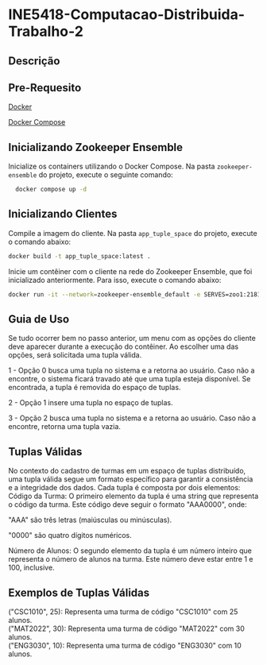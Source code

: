 # INE5418-Computacao-Distribuida-Trabalho-2
## Descrição

## Pre-Requesito
[Docker](https://docs.docker.com/engine/install/)

[Docker Compose](https://docs.docker.com/compose/install/)



## Inicializando Zookeeper Ensemble

Inicialize os containers utilizando o Docker Compose. Na pasta `zookeeper-ensemble` do projeto, execute o seguinte comando:
```bash
  docker compose up -d
```


## Inicializando Clientes

Compile a imagem do cliente. Na pasta `app_tuple_space` do projeto, execute o comando abaixo:
```bash
docker build -t app_tuple_space:latest .
```
Inicie um contêiner com o cliente na rede do Zookeeper Ensemble, que foi inicializado anteriormente. Para isso, execute o comando abaixo:
```bash
docker run -it --network=zookeeper-ensemble_default -e SERVES=zoo1:2181,zoo2:2181,zoo3:2181 app_tuple_space:latest
```
## Guia de Uso
Se tudo ocorrer bem no passo anterior, um menu com as opções do cliente deve aparecer durante a execução do contêiner. Ao escolher uma das opções, será solicitada uma tupla válida.

1 - Opção 0 busca uma tupla no sistema e a retorna ao usuário. Caso não a encontre, o sistema ficará travado até que uma tupla esteja disponível. Se encontrada, a tupla é removida do espaço de tuplas.

2 - Opção 1 insere uma tupla no espaço de tuplas.

3 - Opção 2 busca uma tupla no sistema e a retorna ao usuário. Caso não a encontre, retorna uma tupla vazia.

## Tuplas Válidas
No contexto do cadastro de turmas em um espaço de tuplas distribuído, uma tupla válida segue um formato específico para garantir a consistência e a integridade dos dados. Cada tupla é composta por dois elementos:
Código da Turma: O primeiro elemento da tupla é uma string que representa o código da turma. Este código deve seguir o formato "AAA0000", onde:

"AAA" são três letras (maiúsculas ou minúsculas).

"0000" são quatro dígitos numéricos.

Número de Alunos: O segundo elemento da tupla é um número inteiro que representa o número de alunos na turma. Este número deve estar entre 1 e 100, inclusive.

## Exemplos de Tuplas Válidas
("CSC1010", 25): Representa uma turma de código "CSC1010" com 25 alunos.\
("MAT2022", 30): Representa uma turma de código "MAT2022" com 30 alunos.\
("ENG3030", 10): Representa uma turma de código "ENG3030" com 10 alunos.
